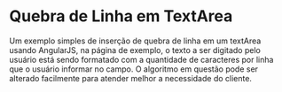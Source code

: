 # Quebra de Linha em TextArea
Um exemplo simples de inserção de quebra de linha em um textArea usando AngularJS, na página de exemplo, o texto a ser digitado pelo usuário está sendo
formatado com a quantidade de caracteres por linha que o usuário informar no campo.
O algoritmo em questão pode ser alterado facilmente para atender melhor a necessidade do cliente.
